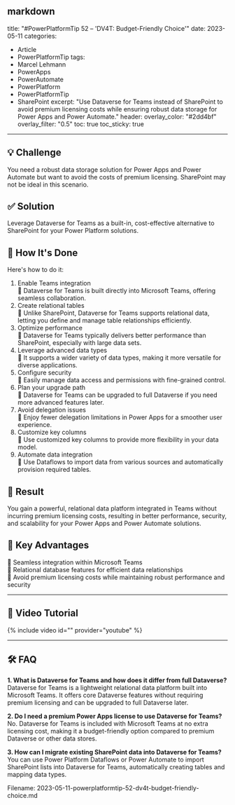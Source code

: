 markdown
---
title: "#PowerPlatformTip 52 – 'DV4T: Budget-Friendly Choice'"
date: 2023-05-11
categories:
  - Article
  - PowerPlatformTip
tags:
  - Marcel Lehmann
  - PowerApps
  - PowerAutomate
  - PowerPlatform
  - PowerPlatformTip
  - SharePoint
excerpt: "Use Dataverse for Teams instead of SharePoint to avoid premium licensing costs while ensuring robust data storage for Power Apps and Power Automate."
header:
  overlay_color: "#2dd4bf"
  overlay_filter: "0.5"
toc: true
toc_sticky: true
---

## 💡 Challenge
You need a robust data storage solution for Power Apps and Power Automate but want to avoid the costs of premium licensing. SharePoint may not be ideal in this scenario.

## ✅ Solution
Leverage Dataverse for Teams as a built-in, cost-effective alternative to SharePoint for your Power Platform solutions.

## 🔧 How It's Done
Here's how to do it:
1. Enable Teams integration  
   🔸 Dataverse for Teams is built directly into Microsoft Teams, offering seamless collaboration.  
2. Create relational tables  
   🔸 Unlike SharePoint, Dataverse for Teams supports relational data, letting you define and manage table relationships efficiently.  
3. Optimize performance  
   🔸 Dataverse for Teams typically delivers better performance than SharePoint, especially with large data sets.  
4. Leverage advanced data types  
   🔸 It supports a wider variety of data types, making it more versatile for diverse applications.  
5. Configure security  
   🔸 Easily manage data access and permissions with fine-grained control.  
6. Plan your upgrade path  
   🔸 Dataverse for Teams can be upgraded to full Dataverse if you need more advanced features later.  
7. Avoid delegation issues  
   🔸 Enjoy fewer delegation limitations in Power Apps for a smoother user experience.  
8. Customize key columns  
   🔸 Use customized key columns to provide more flexibility in your data model.  
9. Automate data integration  
   🔸 Use Dataflows to import data from various sources and automatically provision required tables.  

## 🎉 Result
You gain a powerful, relational data platform integrated in Teams without incurring premium licensing costs, resulting in better performance, security, and scalability for your Power Apps and Power Automate solutions.

## 🌟 Key Advantages
🔸 Seamless integration within Microsoft Teams  
🔸 Relational database features for efficient data relationships  
🔸 Avoid premium licensing costs while maintaining robust performance and security  

---

## 🎥 Video Tutorial
{% include video id="" provider="youtube" %}

---

## 🛠️ FAQ
**1. What is Dataverse for Teams and how does it differ from full Dataverse?**  
Dataverse for Teams is a lightweight relational data platform built into Microsoft Teams. It offers core Dataverse features without requiring premium licensing and can be upgraded to full Dataverse later.

**2. Do I need a premium Power Apps license to use Dataverse for Teams?**  
No. Dataverse for Teams is included with Microsoft Teams at no extra licensing cost, making it a budget-friendly option compared to premium Dataverse or other data stores.

**3. How can I migrate existing SharePoint data into Dataverse for Teams?**  
You can use Power Platform Dataflows or Power Automate to import SharePoint lists into Dataverse for Teams, automatically creating tables and mapping data types.  
  
Filename: 2023-05-11-powerplatformtip-52-dv4t-budget-friendly-choice.md